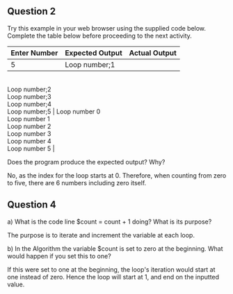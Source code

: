 ## Question 2

Try this example in your web browser using the supplied code below. Complete the table below before proceeding to the next activity.

| Enter Number | Expected Output                                                                                | Actual Output                                                                                                |
| ------------ | ---------------------------------------------------------------------------------------------- | ------------------------------------------------------------------------------------------------------------ |
| 5            | Loop number;1 
<br />Loop number;2
<br />Loop number;3
<br />Loop number;4
<br />Loop number;5 | Loop number 0<br/>Loop number 1<br/>Loop number 2<br/>Loop number 3<br/>Loop number 4<br/>Loop number 5 |



Does the program produce the expected output? Why?

No, as the index for the loop starts at 0. Therefore, when counting from zero to five, there are 6 numbers including zero itself.



## Question 4

a) What is the code line $count = count + 1 doing? What is its purpose? 

The purpose is to iterate and increment the variable at each loop.



b) In the Algorithm the variable $count is set to zero at the beginning. What would happen if you set this to one?

If this were set to one at the beginning, the loop's iteration would start at one instead of zero. Hence the loop will start at 1, and end on the inputted value.
